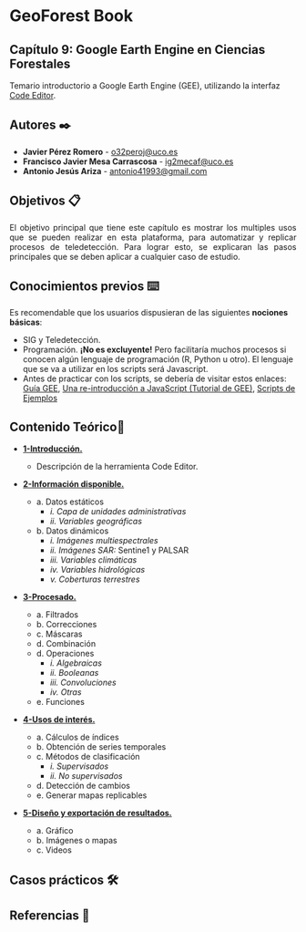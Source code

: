 # GeoForest Book
## Capítulo 9: Google Earth Engine en Ciencias Forestales
Temario introductorio a Google Earth Engine (GEE), utilizando la interfaz [Code Editor](https://code.earthengine.google.com/).


## Autores ✒️
* **Javier Pérez Romero** - <o32peroj@uco.es>
* **Francisco Javier Mesa Carrascosa** - <ig2mecaf@uco.es>
* **Antonio Jesús Ariza** - <antonio41993@gmail.com>


## Objetivos 📋

<div style="text-align: justify">El objetivo principal que tiene este capítulo es mostrar los multiples usos que se pueden realizar en esta plataforma, para automatizar y replicar procesos de teledetección. Para lograr esto, se explicaran las pasos principales que se deben aplicar a cualquier caso de estudio.</div>

## Conocimientos previos ⌨️

Es recomendable que los usuarios dispusieran de las siguientes __nociones básicas__:

 * SIG y Teledetección.
 * Programación. **¡No es excluyente!** Pero facilitaría muchos procesos si conocen algún lenguaje de programación (R, Python u otro). El lenguaje que se va a utilizar en los scripts será Javascript.
 * Antes de practicar con los scripts, se debería de visitar estos enlaces: [Guía GEE](https://developers.google.com/earth-engine/guides), [Una re-introducción a JavaScript (Tutorial de GEE)](https://developers.google.com/earth-engine/tutorials/edu), [Scripts de Ejemplos](https://developers.google.com/earth-engine/tutorials/community/write)

## Contenido Teórico📖

 * [__1-Introducción.__](https://github.com/javiperez92/GeoForest_book)
    * Descripción de la herramienta Code Editor.


 * [__2-Información disponible.__](https://github.com/javiperez92/GeoForest_book)
    * a. Datos estáticos
       * *i. Capa de unidades administrativas*
       * *ii. Variables geográficas* 
    * b. Datos dinámicos
       * *i. Imágenes multiespectrales*
       * *ii. Imágenes SAR:* Sentine1 y PALSAR
       * *iii. Variables climáticas*
       * *iv. Variables hidrológicas*
       * *v. Coberturas terrestres*

 * [__3-Procesado.__](https://github.com/javiperez92/GeoForest_book)
    * a. Filtrados
    * b. Correcciones
    * c. Máscaras
    * d. Combinación
    * d. Operaciones 
        * *i. Algebraicas*
        * *ii. Booleanas*
        * *iii. Convoluciones*
        * *iv. Otras*
    * e. Funciones


 * [__4-Usos de interés.__](https://github.com/javiperez92/GeoForest_book)
    * a. Cálculos de índices
    * b. Obtención de series temporales
    * c. Métodos de clasificación
        * *i. Supervisados*
        * *ii. No supervisados*
    * d. Detección de cambios
    * e. Generar mapas replicables
    

 * [__5-Diseño y exportación de resultados.__](https://github.com/javiperez92/GeoForest_book)
     * a. Gráfico
     * b. Imágenes o mapas
     * c. Videos

## Casos prácticos 🛠️
     




## Referencias :mag_right:
